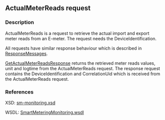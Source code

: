 ## ActualMeterReads request

### Description
ActualMeterReads is a request to retrieve the actual import and export meter reads from an E-meter. The request needs the DeviceIdentification.

All requests have similar response behaviour which is described in [ResponseMessages](./ResponseMessages.md).

[GetActualMeterReadsResponse](GetActualMeterReadsResponse.md) returns the retrieved meter reads values, unit and logtime from the ActualMeterReads request. The response request contains the DeviceIdentification and CorrelationUid which is received from the ActualMeterReads request.

### References

XSD: [sm-monitoring.xsd](https://github.com/OSGP/Platform/blob/development/osgp-adapter-ws-smartmetering/src/main/webapp/WEB-INF/wsdl/smartmetering/schemas/sm-monitoring.xsd)

WSDL: [SmartMeteringMonitoring.wsdl](https://github.com/OSGP/Platform/blob/development/osgp-adapter-ws-smartmetering/src/main/webapp/WEB-INF/wsdl/smartmetering/SmartMeteringMonitoring.wsdl)
